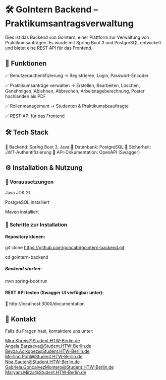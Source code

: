 # 🛠️ GoIntern Backend – Praktikumsantragsverwaltung

Dies ist das Backend von GoIntern, einer Plattform zur Verwaltung von Praktikumsanträgen.
Es wurde mit Spring Boot 3 und PostgreSQL entwickelt und bietet eine REST API für das Frontend.

## 🚀 Funktionen
✅ Benutzerauthentifizierung → Registrieren, Login, Passwort-Encoder

✅ Praktikumsanträge verwalten → Erstellen, Bearbeiten, Löschen, Genehmigen, Ablehnen, Abbrechen, Arbeitstageberechnung, Poster hochlanden als PDF 

✅ Rollenmanagement → Studenten & Praktikumsbeauftragte

✅ REST-API für das Frontend

## 🛠️ Tech Stack
🔹 Backend: Spring Boot 3, Java
🔹 Datenbank: PostgreSQL
🔹 Sicherheit: JWT-Authentifizierung
🔹 API-Dokumentation: OpenAPI (Swagger)

## ⚙️ Installation & Nutzung

### 🔹 Voraussetzungen
Java JDK 21

PostgreSQL installiert

Maven installiert

### 🔹 Schritte zur Installation

#### Repository klonen:

git clone https://github.com/goncabi/gointern-backend.git 

cd gointern-backend

##### Backend starten:

mvn spring-boot:run

#### REST API testen (Swagger UI verfügbar unter):

🔗 http://localhost:3000/documentation

## 📩 Kontakt

Falls du Fragen hast, kontaktiere uns unter:

Mira.Khreis@Student.HTW-Berlin.de<br>
Angela.Barzaeva@Student.HTW-Berlin.de<br>
Beyza.Acikgoez@Student.HTW-Berlin.de<br>
Merlind.Pohl@Student.HTW-Berlin.de<br>
Noa.Sauter@Student.HTW-Berlin.de<br>
Gabriela.GoncalvezMontero@Student.HTW-Berlin.de<br>
Maryam.Mirza@Student.HTW-Berlin.de
